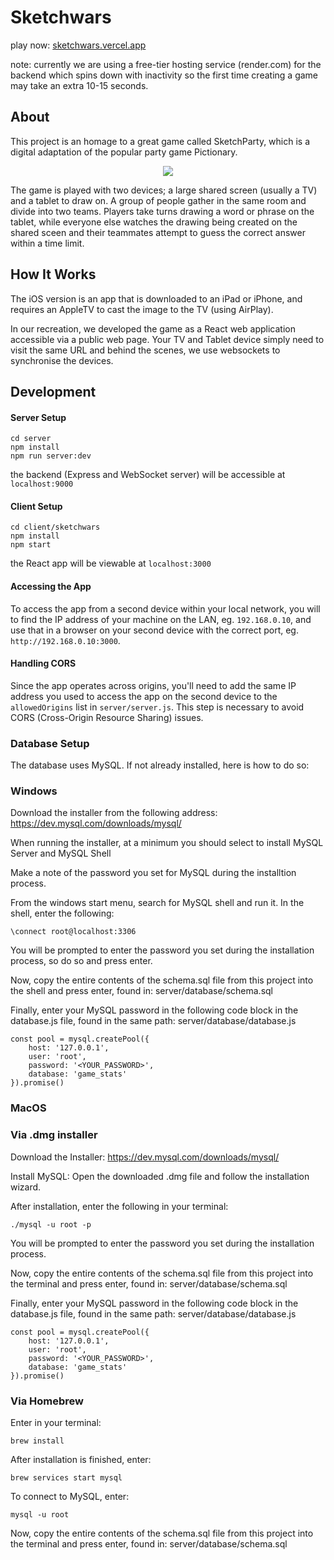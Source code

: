 # Sketchwars
play now: [sketchwars.vercel.app](https://sketchwars.vercel.app/)

note: currently we are using a free-tier hosting service (render.com) for the backend which spins down with inactivity so the first time creating a game may take an extra 10-15 seconds. 


## About

This project is an homage to a great game called SketchParty, which is a digital adaptation of the popular party game Pictionary.
<div align="center">
  
![](https://i.imgur.com/u239weS.jpg)
</div>

The game is played with two devices; a large shared screen (usually a TV) and a tablet to draw on. A group of people gather in the same room and divide into two teams. Players take turns drawing a word or phrase on the tablet, while everyone else watches the drawing being created on the shared sceen and their teammates attempt to guess the correct answer within a time limit.


## How It Works
The iOS version is an app that is downloaded to an iPad or iPhone, and requires an AppleTV to cast the image to the TV (using AirPlay).

In our recreation, we developed the game as a React web application accessible via a public web page. Your TV and Tablet device simply need to visit the same URL and behind the scenes, we use websockets to synchronise the devices.


## Development

#### Server Setup
```
cd server
npm install
npm run server:dev
```
the backend (Express and WebSocket server) will be accessible at `localhost:9000`


#### Client Setup
```
cd client/sketchwars
npm install
npm start
```
the React app will be viewable at `localhost:3000`

#### Accessing the App
To access the app from a second device within your local network, you will to find the IP address of your machine on the LAN, eg. `192.168.0.10`, and use that in a browser on your second device with the correct port, eg. `http://192.168.0.10:3000`.

#### Handling CORS
Since the app operates across origins, you'll need to add the same IP address you used to access the app on the second device to the `allowedOrigins` list in `server/server.js`. This step is necessary to avoid CORS (Cross-Origin Resource Sharing) issues.

### Database Setup

The database uses MySQL. If not already installed, here is how to do so:

### Windows

Download the installer from the following address: https://dev.mysql.com/downloads/mysql/

When running the installer, at a minimum you should select to install MySQL Server and MySQL Shell

Make a note of the password you set for MySQL during the installtion process.

From the windows start menu, search for MySQL shell and run it. In the shell, enter the following:

```
\connect root@localhost:3306
```

You will be prompted to enter the password you set during the installation process, so do so and press enter.

Now, copy the entire contents of the schema.sql file from this project into the shell and press enter, found in: server/database/schema.sql

Finally, enter your MySQL password in the following code block in the database.js file, found in the same path: server/database/database.js

```
const pool = mysql.createPool({
    host: '127.0.0.1',
    user: 'root',
    password: '<YOUR_PASSWORD>',
    database: 'game_stats'
}).promise()
```


### MacOS

### Via .dmg installer

Download the Installer: https://dev.mysql.com/downloads/mysql/

Install MySQL: Open the downloaded .dmg file and follow the installation wizard.

After installation, enter the following in your terminal:

```
./mysql -u root -p
```

You will be prompted to enter the password you set during the installation process.

Now, copy the entire contents of the schema.sql file from this project into the terminal and press enter, found in: server/database/schema.sql

Finally, enter your MySQL password in the following code block in the database.js file, found in the same path: server/database/database.js

```
const pool = mysql.createPool({
    host: '127.0.0.1',
    user: 'root',
    password: '<YOUR_PASSWORD>',
    database: 'game_stats'
}).promise()
```

### Via Homebrew

Enter in your terminal:

```
brew install
```

After installation is finished, enter:

```
brew services start mysql
```

To connect to MySQL, enter:

```
mysql -u root
```

Now, copy the entire contents of the schema.sql file from this project into the terminal and press enter, found in: server/database/schema.sql

